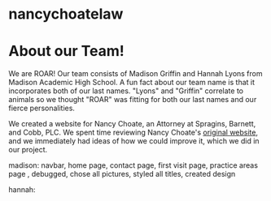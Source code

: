 # nancychoatelaw

# About our Team!
We are ROAR! Our team consists of Madison Griffin and Hannah Lyons from Madison Academic High School. A fun fact about our team name is that it incorporates both of our last names. "Lyons" and "Griffin" correlate to animals so we thought "ROAR" was fitting for both our last names and our fierce personalities. 

We created a website for Nancy Choate, an Attorney at Spragins, Barnett, and Cobb, PLC. We spent time reviewing Nancy Choate's <a href="https://nancychoate.com/">original website</a>, and we immediately had ideas of how we could improve it, which we did in our project.


madison: navbar, home page, contact page, first visit page, practice areas page 
, debugged, chose all pictures, styled all titles, created design

hannah: 
 
